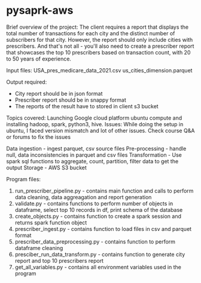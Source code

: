 # pysaprk-aws
Brief overview of the project:
The client requires a report that displays the total number of transactions for each city and the distinct number of subscribers for that city. However, the report should only include cities with prescribers. And that's not all - you'll also need to create a prescriber report that showcases the top 10 prescribers based on transaction count, with 20 to 50 years of experience.

Input files:
USA_pres_medicare_data_2021.csv
us_cities_dimension.parquet

Output required:
- City report should be in json format
- Prescriber report should be in snappy format
- The reports of the result have to stored in client s3 bucket

Topics covered:
Launching Google cloud platform ubuntu compute and installing hadoop, spark, python3, hive.
Issues:
While doing the setup in ubuntu, I faced version mismatch and lot of other issues. Check course Q&A or forums to fix the issues

Data ingestion - ingest parquet, csv source files
Pre-processing - handle null, data inconsistencies in parquet and csv files
Transformation - Use spark sql functions to aggregate, count, partition, filter data to get the output
Storage - AWS S3 bucket

Program files:
1. run_prescriber_pipeline.py - contains main function and calls to perform data cleaning, data aggreagation and report generation
2. validate.py - contains functions to perform number of objects in dataframe, select top 10 records in df, print schema of the database
3. create_objects.py - contains function to create a spark session and returns spark function object
4. prescriber_ingest.py - contains function to load files in csv and parquet format
5. prescriber_data_preprocessing.py - contains function to perform dataframe cleaning
6. presciber_run_data_transform.py - contains function to generate city report and top 10 prescribers report
7. get_all_variables.py - contains all environment variables used in the program

